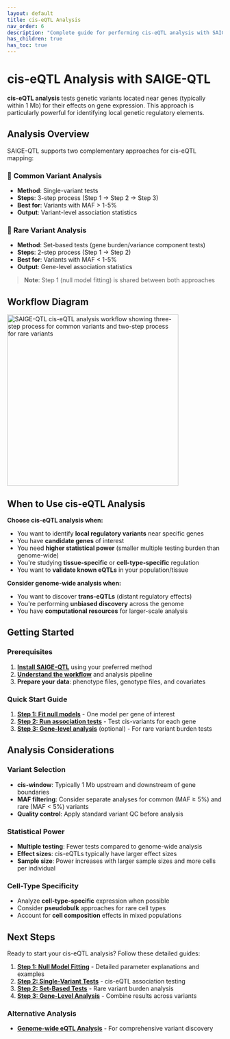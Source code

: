 ```yaml
---
layout: default
title: cis-eQTL Analysis
nav_order: 6
description: "Complete guide for performing cis-eQTL analysis with SAIGE-QTL, including both common and rare variant testing approaches."
has_children: true
has_toc: true
---
```


# cis-eQTL Analysis with SAIGE-QTL

**cis-eQTL analysis** tests genetic variants located near genes (typically within 1 Mb) for their effects on gene expression. This approach is particularly powerful for identifying local genetic regulatory elements.

## Analysis Overview

SAIGE-QTL supports two complementary approaches for cis-eQTL mapping:

### 🔹 **Common Variant Analysis**
- **Method**: Single-variant tests  
- **Steps**: 3-step process (Step 1 → Step 2 → Step 3)
- **Best for**: Variants with MAF > 1-5%
- **Output**: Variant-level association statistics

### 🔹 **Rare Variant Analysis**  
- **Method**: Set-based tests (gene burden/variance component tests)
- **Steps**: 2-step process (Step 1 → Step 2)
- **Best for**: Variants with MAF < 1-5%  
- **Output**: Gene-level association statistics

> **Note**: Step 1 (null model fitting) is shared between both approaches

## Workflow Diagram

<img src="{{site.baseurl | prepend: site.url}}/assets/img/SAIGE-pie.png" width="400" alt="SAIGE-QTL cis-eQTL analysis workflow showing three-step process for common variants and two-step process for rare variants">

## When to Use cis-eQTL Analysis

**Choose cis-eQTL analysis when:**
- You want to identify **local regulatory variants** near specific genes
- You have **candidate genes** of interest  
- You need **higher statistical power** (smaller multiple testing burden than genome-wide)
- You're studying **tissue-specific** or **cell-type-specific** regulation
- You want to **validate known eQTLs** in your population/tissue

**Consider genome-wide analysis when:**
- You want to discover **trans-eQTLs** (distant regulatory effects)
- You're performing **unbiased discovery** across the genome
- You have **computational resources** for larger-scale analysis

## Getting Started

### Prerequisites
1. **[Install SAIGE-QTL](Installation.html)** using your preferred method
2. **[Understand the workflow](overview.html)** and analysis pipeline  
3. **Prepare your data**: phenotype files, genotype files, and covariates

### Quick Start Guide
1. **[Step 1: Fit null models](step1.html)** - One model per gene of interest
2. **[Step 2: Run association tests](single_step2.html)** - Test cis-variants for each gene
3. **[Step 3: Gene-level analysis](gene_step3.html)** (optional) - For rare variant burden tests

## Analysis Considerations

### Variant Selection
- **cis-window**: Typically 1 Mb upstream and downstream of gene boundaries
- **MAF filtering**: Consider separate analyses for common (MAF ≥ 5%) and rare (MAF < 5%) variants
- **Quality control**: Apply standard variant QC before analysis

### Statistical Power
- **Multiple testing**: Fewer tests compared to genome-wide analysis
- **Effect sizes**: cis-eQTLs typically have larger effect sizes
- **Sample size**: Power increases with larger sample sizes and more cells per individual

### Cell-Type Specificity
- Analyze **cell-type-specific** expression when possible
- Consider **pseudobulk** approaches for rare cell types
- Account for **cell composition** effects in mixed populations

## Next Steps

Ready to start your cis-eQTL analysis? Follow these detailed guides:

1. **[Step 1: Null Model Fitting](step1.html)** - Detailed parameter explanations and examples
2. **[Step 2: Single-Variant Tests](single_step2.html)** - cis-eQTL association testing
3. **[Step 2: Set-Based Tests](set_step2.html)** - Rare variant burden analysis  
4. **[Step 3: Gene-Level Analysis](gene_step3.html)** - Combine results across variants

### Alternative Analysis
- **[Genome-wide eQTL Analysis](genomewide-eQTL.html)** - For comprehensive variant discovery
